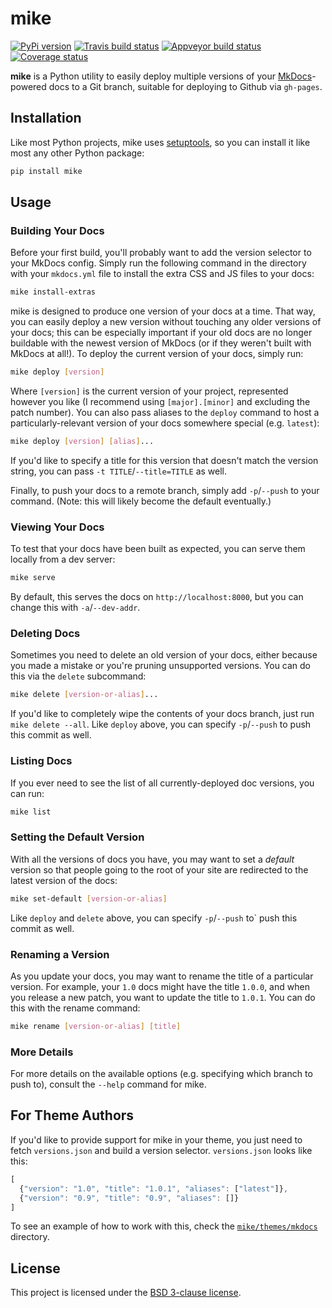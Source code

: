# mike

[![PyPi version][pypi-image]][pypi-link]
[![Travis build status][travis-image]][travis-link]
[![Appveyor build status][appveyor-image]][appveyor-link]
[![Coverage status][codecov-image]][codecov-link]

**mike** is a Python utility to easily deploy multiple versions of your
[MkDocs](http://www.mkdocs.org)-powered docs to a Git branch, suitable for
deploying to Github via `gh-pages`.

## Installation

Like most Python projects, mike uses [setuptools][setuptools], so you can
install it like most any other Python package:

```sh
pip install mike
```

## Usage

### Building Your Docs

Before your first build, you'll probably want to add the version selector to
your MkDocs config. Simply run the following command in the directory with your
`mkdocs.yml` file to install the extra CSS and JS files to your docs:

```sh
mike install-extras
```

mike is designed to produce one version of your docs at a time. That way, you
can easily deploy a new version without touching any older versions of your
docs; this can be especially important if your old docs are no longer buildable
with the newest version of MkDocs (or if they weren't built with MkDocs at
all!). To deploy the current version of your docs, simply run:

```sh
mike deploy [version]
```

Where `[version]` is the current version of your project, represented however
you like (I recommend using `[major].[minor]` and excluding the patch
number). You can also pass aliases to the `deploy` command to host a
particularly-relevant version of your docs somewhere special (e.g. `latest`):

```sh
mike deploy [version] [alias]...
```

If you'd like to specify a title for this version that doesn't match the version
string, you can pass `-t TITLE`/`--title=TITLE` as well.

Finally, to push your docs to a remote branch, simply add `-p`/`--push` to your
command. (Note: this will likely become the default eventually.)

### Viewing Your Docs

To test that your docs have been built as expected, you can serve them locally
from a dev server:

```sh
mike serve
```

By default, this serves the docs on `http://localhost:8000`, but you can
change this with `-a`/`--dev-addr`.

### Deleting Docs

Sometimes you need to delete an old version of your docs, either because you
made a mistake or you're pruning unsupported versions. You can do this via the
`delete` subcommand:

```sh
mike delete [version-or-alias]...
```

If you'd like to completely wipe the contents of your docs branch, just run
`mike delete --all`. Like `deploy` above, you can specify `-p`/`--push` to
push this commit as well.

### Listing Docs

If you ever need to see the list of all currently-deployed doc versions, you can
run:

```sh
mike list
```

### Setting the Default Version

With all the versions of docs you have, you may want to set a *default* version
so that people going to the root of your site are redirected to the latest
version of the docs:

```sh
mike set-default [version-or-alias]
```

Like `deploy` and `delete` above, you can specify `-p`/`--push` to` push this
commit as well.

### Renaming a Version

As you update your docs, you may want to rename the title of a particular
version. For example, your `1.0` docs might have the title `1.0.0`, and when you
release a new patch, you want to update the title to `1.0.1`. You can do this
with the rename command:

```sh
mike rename [version-or-alias] [title]
```

### More Details

For more details on the available options (e.g. specifying which branch to push
to), consult the `--help` command for mike.

## For Theme Authors

If you'd like to provide support for mike in your theme, you just need to
fetch `versions.json` and build a version selector. `versions.json` looks like
this:

```js
[
  {"version": "1.0", "title": "1.0.1", "aliases": ["latest"]},
  {"version": "0.9", "title": "0.9", "aliases": []}
]
```

To see an example of how to work with this, check the
[`mike/themes/mkdocs`](mike/themes/mkdocs) directory.

## License

This project is licensed under the [BSD 3-clause license](LICENSE).

[pypi-image]: https://img.shields.io/pypi/v/mike.svg
[pypi-link]: https://pypi.python.org/pypi/mike
[travis-image]: https://travis-ci.org/jimporter/mike.svg?branch=master
[travis-link]: https://travis-ci.org/jimporter/mike
[appveyor-image]: https://ci.appveyor.com/api/projects/status/rj8e3xa1r7nh22u2/branch/master?svg=true
[appveyor-link]: https://ci.appveyor.com/project/jimporter/mike/branch/master
[codecov-image]: https://codecov.io/gh/jimporter/mike/branch/master/graph/badge.svg
[codecov-link]: https://codecov.io/gh/jimporter/mike
[setuptools]: https://pythonhosted.org/setuptools/
